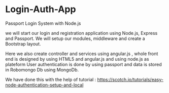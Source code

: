 # Login-Auth-App
Passport Login System with Node.js

we will start our login and registration application using Node.js, Express and Passport. We will setup our modules, middleware and create a Bootstrap layout.

Here we also create controller and services using angular.js , whole front end is designed by using HTML5 and angular.js and using node.js as plateform 
User authentication is done by using passport and data is stored in Robomongo Db using MongoDb.

We have done this with the help of  tutorial : https://scotch.io/tutorials/easy-node-authentication-setup-and-local





